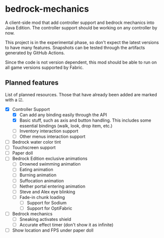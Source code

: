 # bedrock-mechanics

A client-side mod that add controller support and bedrock mechanics into Java Edition. The controller support should be
working on any controller by now.

This project is in the experimental phase, so don't expect the latest versions to have many features. Snapshots can be
tested through the artifacts generated by GitHub Actions.

Since the code is not version dependent, this mod should be able to run on all game versions supported by Fabric.

## Planned features

List of planned resources. Those that have already been added are marked with a ☑.

* [x] Controller Support
   * [x] Can add any binding easily through the API
   * [x] Basic stuff, such as axis and button handling. This includes some essential bindings (walk, look, drop item,
     etc.)
   * [ ] Inventory interaction support
   * [ ] Other menus interaction support
* [ ] Bedrock water color tint
* [ ] Touchscreen support
* [ ] Paper doll
* [ ] Bedrock Edition exclusive animations
   * [ ] Drowned swimming animation
   * [ ] Eating animation
   * [ ] Burning animation
   * [ ] Suffocation animation
   * [ ] Nether portal entering animation
   * [ ] Steve and Alex eye blinking
   * [ ] Fade-in chunk loading
      * [ ] Support for Sodium
      * [ ] Support for OptiFabric
* [ ] Bedrock mechanics
   * [ ] Sneaking activates shield
   * [ ] Accurate effect timer (don't show it as infinite)
* [ ] Show location and FPS under paper doll

